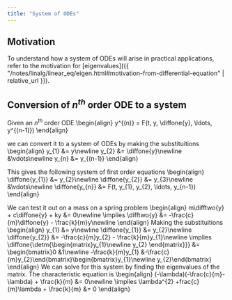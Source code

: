 ```yaml
---
title: "System of ODEs"
---
```


## Motivation
To understand how a system of ODEs will arise in practical applications, refer to the motivation for [eigenvalues]({{ "/notes/linalg/linear_eq/eigen.html#motivation-from-differential-equation" | relative_url }}).

## Conversion of $n^{th}$ order ODE to a system
Given an $n^{th}$ order ODE
\begin{align}
    y^{(n)} = F(t, y, \diffone{y}, \ldots, y^{(n-1)})
\end{align}

we can convert it to a system of ODEs by making the substituitions
\begin{align}
    y_{1} &= y\newline
    y_{2} &= \diffone{y}\newline
    &\vdots\newline
    y_{n} &= y_{(n-1)}
\end{align}

This gives the following system of first order equations
\begin{align}
    \diffone{y_{1}} &= y_{2}\newline
    \diffone{y_{2}} &= y_{3}\newline
    &\vdots\newline
    \diffone{y_{n}} &= F(t, y_{1}, y_{2}, \ldots, y_{n-1})
\end{align}

We can test it out on a mass on a spring problem
\begin{align}
    m\difftwo{y} + c\diffone{y} + ky &= 0\newline
    \implies \difftwo{y} &= -\frac{c}{m}\diffone{y} - \frac{k}{m}y\newline
\end{align}
Making the substituitions
\begin{align}
    y_{1} &= y\newline
    \diffone{y_{1}} &= y_{2}\newline
    \diffone{y_{2}} &= -\frac{c}{m}y_{2} - \frac{k}{m}y_{1}\newline
    \implies \diffone{\detm{\begin{matrix}y_{1}\newline y_{2} \end{matrix}}} &= \begin{bmatrix}0 &1\newline -\frac{k}{m}y_{1} &-\frac{c}{m}y_{2}\end{bmatrix}\begin{bmatrix}y_{1}\newline y_{2}\end{bmatrix}
\end{align}
We can solve for this system by finding the eigenvalues of the matrix. The characteristic equation is
\begin{align}
    (-\lambda)(-\frac{c}{m}-\lambda) + \frac{k}{m} &= 0\newline
    \implies \lambda^{2} +frac{c}{m}\lambda + \frac{k}{m} &= 0
\end{align}

